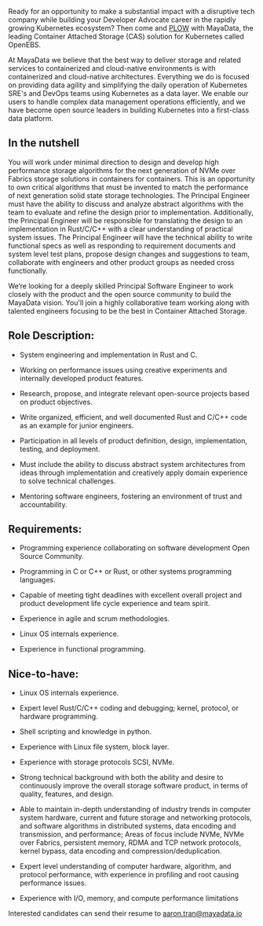 Ready for an opportunity to make a substantial impact with a disruptive tech company while building your Developer Advocate career in the rapidly growing Kubernetes ecosystem? Then come and [PLOW](https://github.com/mayadata-io/culture/blob/master/plow/plow.md) with MayaData, the leading Container Attached Storage (CAS) solution for Kubernetes called OpenEBS.

At MayaData we believe that the best way to deliver storage and related services to containerized and cloud-native environments is with containerized and cloud-native architectures. Everything we do is focused on providing data agility and simplifying the daily operation of Kubernetes SRE's and DevOps teams using Kubernetes as a data layer. We enable our users to handle complex data management operations efficiently, and we have become open source leaders in building Kubernetes into a first-class data platform.


## In the nutshell

You will work under minimal direction to design and develop high performance storage algorithms for the next generation of NVMe over Fabrics storage solutions in containers for containers. This is an opportunity to own critical algorithms that must be invented to match the performance of next generation solid state storage technologies. The Principal Engineer must have the ability to discuss and analyze abstract algorithms with the team to evaluate and refine the design prior to implementation. Additionally, the Principal Engineer will be responsible for translating the design to an implementation in Rust/C/C++ with a clear understanding of practical system issues. The Principal Engineer will have the technical ability to write functional specs as well as responding to requirement documents and system level test plans, propose design changes and suggestions to team, collaborate with engineers and other product groups as needed cross functionally.

We’re looking for a deeply skilled Principal Software Engineer to work closely with the product and the open source community to build the MayaData vision. You'll join a highly collaborative team working along with talented engineers focusing to be the best in Container Attached Storage.


## Role Description:

- System engineering and implementation in Rust and C.

- Working on performance issues using creative experiments and internally developed product features.

- Research, propose, and integrate relevant open-source projects based on product objectives.

- Write organized, efficient, and well documented Rust and C/C++ code as an example for junior engineers.

- Participation in all levels of product definition, design, implementation, testing, and deployment.

- Must include the ability to discuss abstract system architectures from ideas through implementation and creatively apply domain experience to solve technical challenges.

- Mentoring software engineers, fostering an environment of trust and accountability.


## Requirements:

- Programming experience collaborating on software development Open Source Community.

- Programming in C or C++ or Rust, or other systems programming languages.

- Capable of meeting tight deadlines with excellent overall project and product development life cycle experience and team spirit.

- Experience in agile and scrum methodologies.

- Linux OS internals experience.

- Experience in functional programming.

## Nice-to-have:

- Linux OS internals experience.

- Expert level Rust/C/C++ coding and debugging; kernel, protocol, or hardware programming.

- Shell scripting and knowledge in python.

- Experience with Linux file system, block layer.

- Experience with storage protocols SCSI, NVMe.

- Strong technical background with both the ability and desire to continuously improve the overall storage software product, in terms of quality, features, and design.

- Able to maintain in-depth understanding of industry trends in computer system hardware, current and future storage and networking protocols, and software algorithms in distributed systems, data encoding and transmission, and performance; Areas of focus include NVMe, NVMe over Fabrics, persistent memory, RDMA and TCP network protocols, kernel bypass, data encoding and compression/deduplication.

- Expert level understanding of computer hardware, algorithm, and protocol performance, with experience in profiling and root causing performance issues.

- Experience with I/O, memory, and compute performance limitations


Interested candidates can send their resume to aaron.tran@mayadata.io
